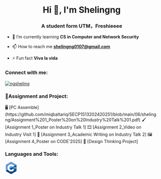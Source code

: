 <h1 align="center">Hi 👋, I'm Shelingng</h1>
<h3 align="center">A student form UTM，Freshieeee</h3>

- 🌱 I’m currently learning **CS in Computer and Network Security**

- 📫 How to reach me **shelingng0107@gmail.com**

- ⚡ Fun fact **Viva la vida**

<h3 align="left">Connect with me:</h3>
<p align="left">
<a href="https://instagram.com/ngsheling" target="blank"><img align="center" src="https://raw.githubusercontent.com/rahuldkjain/github-profile-readme-generator/master/src/images/icons/Social/instagram.svg" alt="ngsheling" height="30" width="40" /></a>
</p>

<h3 align="left">📜Assignment and Project:</h3>
<p align="left">
🖥️ [PC Assemble](https://github.com/miqbaltariq/SECP1513202420251/blob/main/06/shelingng/Assignment%201_Poster%20on%20Industry%20Talk%201.pdf)
🖌️ [Assignment 1_Poster on Industry Talk 1]
🎞️ [Assignment 2_Video on Industry Visit 1]
📖 [Assignment 3_Academic Writing on Industry Talk 2]
🖼️ [Assignment 4_Poster on CODE'2025]
🤖 [Design Thinking Project]

<h3 align="left">Languages and Tools:</h3>
<p align="left"> <a href="https://www.w3schools.com/cpp/" target="_blank" rel="noreferrer"> <img src="https://raw.githubusercontent.com/devicons/devicon/master/icons/cplusplus/cplusplus-original.svg" alt="cplusplus" width="40" height="40"/> </a> </p>



